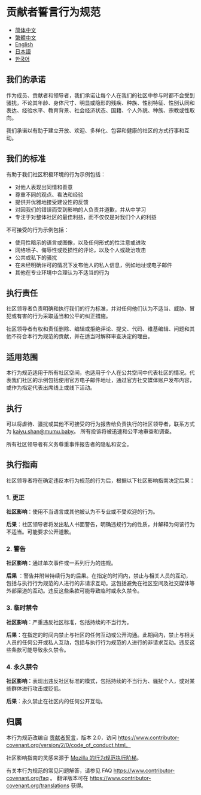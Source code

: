 # 贡献者誓言行为规范

- [简体中文](CODE_OF_CONDUCT.zh_CN.md)
- [繁體中文](CODE_OF_CONDUCT.zh_TW.md)
- [English](../CODE_OF_CONDUCT.md)
- [日本語](CODE_OF_CONDUCT.ja.md)
- [한국어](CODE_OF_CONDUCT.ko.md)

## 我们的承诺

作为成员、贡献者和领导者，我们承诺让每个人在我们的社区中参与时都不会受到骚扰，不论其年龄、身体尺寸、明显或隐形的残疾、种族、性别特征、性别认同和表达、经验水平、教育背景、社会经济状态、国籍、个人外貌、种族、宗教或性取向。

我们承诺以有助于建立开放、欢迎、多样化、包容和健康的社区的方式行事和互动。

## 我们的标准

有助于我们社区积极环境的行为示例包括：

* 对他人表现出同情和善意
* 尊重不同的观点、看法和经验
* 提供并优雅地接受建设性的反馈
* 对因我们的错误而受到影响的人负责并道歉，并从中学习
* 专注于对整体社区的最佳利益，而不仅仅是对我们个人的利益

不可接受的行为示例包括：

* 使用性暗示的语言或图像，以及任何形式的性注意或进攻
* 网络喷子、侮辱性或贬损性的评论，以及个人或政治攻击
* 公共或私下的骚扰
* 在未经明确许可的情况下发布他人的私人信息，例如地址或电子邮件
* 其他在专业环境中合理认为不适当的行为

## 执行责任

社区领导者负责明确和执行我们的行为标准，并对任何他们认为不适当、威胁、冒犯或有害的行为采取适当和公平的纠正措施。

社区领导者有权和责任删除、编辑或拒绝评论、提交、代码、维基编辑、问题和其他不符合本行为规范的贡献，并在适当时解释审查决定的理由。

## 适用范围

本行为规范适用于所有社区空间，也适用于个人在公共空间中代表社区的情况。代表我们社区的示例包括使用官方电子邮件地址，通过官方社交媒体账户发布内容，或作为指定代表出席线上或线下活动。

## 执行

可以将虐待、骚扰或其他不可接受的行为报告给负责执行的社区领导者，联系方式为 kaiyu.shan@mumu.baby。
所有投诉将被迅速和公平地审查和调查。

所有社区领导者有义务尊重事件报告者的隐私和安全。

## 执行指南

社区领导者将在确定违反本行为规范的行为后，根据以下社区影响指南决定后果：

### 1. 更正

**社区影响**：使用不当语言或其他被认为不专业或不受欢迎的行为。

**后果**：社区领导者将发出私人书面警告，明确违规行为的性质，并解释为何该行为不适当。可能要求公开道歉。

### 2. 警告

**社区影响**：通过单次事件或一系列行为的违规。

**后果**
：警告并附带持续行为的后果。在指定的时间内，禁止与相关人员的互动，包括与执行行为规范的人进行的非请求互动。这包括避免在社区空间及社交媒体等外部渠道的互动。违反这些条款可能导致临时或永久禁令。

### 3. 临时禁令

**社区影响**：严重违反社区标准，包括持续的不当行为。

**后果**：在指定的时间内禁止与社区的任何互动或公开沟通。此期间内，禁止与相关人员的任何公开或私人互动，包括与执行行为规范的人进行的非请求互动。违反这些条款可能导致永久禁令。

### 4. 永久禁令

**社区影响**：表现出违反社区标准的模式，包括持续的不当行为、骚扰个人，或对某些群体进行攻击或贬低。

**后果**：永久禁止在社区内的任何公开互动。

## 归属

本行为规范改编自 [贡献者誓言][homepage]，版本 2.0，访问
https://www.contributor-covenant.org/version/2/0/code_of_conduct.html。

社区影响指南的灵感来源于 [Mozilla 的行为规范执行阶梯](https://github.com/mozilla/diversity)。

[homepage]: https://www.contributor-covenant.org

有关本行为规范的常见问题解答，请参见
FAQ https://www.contributor-covenant.org/faq 。
翻译版本可在 https://www.contributor-covenant.org/translations
获得。
